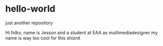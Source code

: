 # hello-world
just another repository


Hi folks,
name is Jesson and a student at EAA as multimediadesigner
my name is way too cool for this shiznit
